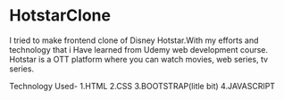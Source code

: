 # HotstarClone
I tried to make frontend clone of Disney Hotstar.With my efforts and technology that i Have learned from Udemy web development course.
Hotstar is a OTT platform where you can watch movies, web series, tv series.




Technology Used-
1.HTML
2.CSS
3.BOOTSTRAP(litle bit)
4.JAVASCRIPT
